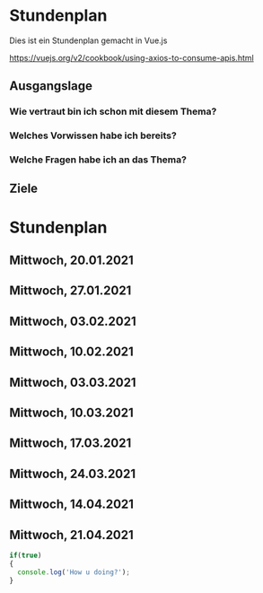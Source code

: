 # Stundenplan
Dies ist ein Stundenplan gemacht in Vue.js

https://vuejs.org/v2/cookbook/using-axios-to-consume-apis.html

## Ausgangslage

### Wie vertraut bin ich schon mit diesem Thema?
### Welches Vorwissen habe ich bereits?
### Welche Fragen habe ich an das Thema?

## Ziele

# Stundenplan

## Mittwoch, 20.01.2021
## Mittwoch, 27.01.2021
## Mittwoch, 03.02.2021
## Mittwoch, 10.02.2021
## Mittwoch, 03.03.2021
## Mittwoch, 10.03.2021
## Mittwoch, 17.03.2021
## Mittwoch, 24.03.2021
## Mittwoch, 14.04.2021
## Mittwoch, 21.04.2021

```javascript
if(true)
{
  console.log('How u doing?');
}
```
